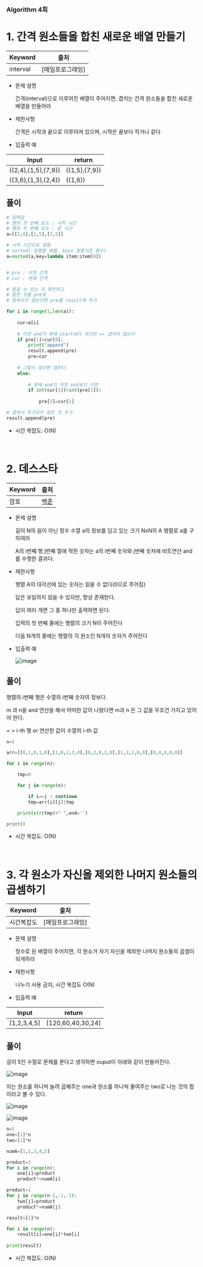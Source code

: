 ### Algorithm 4회

# 1. 간격 원소들을 합친 새로운 배열 만들기

Keyword|출처
-|-
interval | [매일프로그래밍]


* 문제 설명

  간격(interval)으로 이루어진 배열이 주어지면, 겹치는 간격 원소들을 합친 새로운 배열을 만들어라

* 제한사항

  간격은 시작과 끝으로 이루어져 있으며, 시작은 끝보다 작거나 같다

* 입출력 예

Input	|return
-|-
{{2,4},{1,5},{7,9}}| {{1,5},{7,9}}
{{3,6},{1,3},{2,4}}|{{1,6}}

## 풀이


```python
# 입력값
# 행의 첫 번째 요소 : 시작 시간
# 행의 두 번째 요소 : 끝 시간
a=[[2,4],[1,5],[3,5]]

# 시작 시간으로 정렬
# sorted( 정렬할 배열, key= 정렬기준 함수)
a=sorted(a,key=lambda item:item[0])


# pre : 이전 간격
# cur : 현재 간격

# 합칠 수 있는 지 확인하고
# 합친 것을 pre로
# 합쳐지지 않는다면 pre를 result에 추가

for i in range(1,len(a)):
    
    cur=a[i]
    
    # 이전 end가 현재 start보다 작으면 => 겹치지 않는다
    if pre[1]<cur[0]:
        print("append")
        result.append(pre)
        pre=cur
    
    # 그렇지 않다면 겹친다.
    else:
    
        # 현재 end가 이전 end보다 크면
        if int(cur[1])>int(pre[1]):
           
            pre[1]=cur[1]

# 겹쳐서 추가되지 않은 것 추가
result.append(pre)

```

* 시간 복잡도: O(N)

</br>

# 2. 데스스타

Keyword|출처
-|-
암호 | [백준 ](https://www.acmicpc.net/problem/11811)


* 문제 설명

  길이 N의 음이 아닌 정수 수열 a의 정보를 담고 있는 크기 NxN의 A 행렬로 a를 구하여라
  
  A의 i번째 행 j번째 열에 적힌 숫자는 a의 i번째 숫자와 j번째 숫자에 비트연산 and를 수행한 결과다.
  

* 제한사항

  행렬 A의 대각선에 있는 숫자는 읽을 수 없다(0으로 주어짐)

  답은 유일하지 않을 수 있지만, 항상 존재한다. 
  
  답이 여러 개면 그 중 하나만 출력하면 된다.
  
  입력의 첫 번째 줄에는 행렬의 크기 N이 주어진다
  
  다음 N개의 줄에는 행렬의 각 원소인 N개의 숫자가 주어진다

* 입출력 예

  ![image](https://user-images.githubusercontent.com/33515697/48888395-ebd52980-ee75-11e8-957b-d0a468e6dcb6.png)


## 풀이

행렬의 i번째 행은 수열의 i번째 숫자의 정보다.

m 과 n을 and 연산을 해서 어떠한 값이 나왔다면 m과 n 은 그 값을 무조건 가지고 있어야 한다.

= > i-th 행 or 연산한 값이 수열의 i-th 값 


```python
n=5

arr=[[0,1,0,1,0],[1,0,2,3,4],[0,2,0,2,0],[1,3,2,0,0],[0,4,0,0,0]]

for i in range(n):

    tmp=0

    for j in range(n):

        if i==j : continue
        tmp=arr[i][j]|tmp

    print(str(tmp)+" ",end='')

print()

```

* 시간 복잡도: O(N)

</br>

# 3. 각 원소가 자신을 제외한 나머지 원소들의 곱셈하기

Keyword|출처
-|-
시간복잡도 | [매일프로그래밍]

* 문제 설명

  정수로 된 배열이 주어지면, 각 원소가 자기 자신을 제외한 나머지 원소들의 곱셈이 되게하라

* 제한사항

  나누기 사용 금지, 시간 복잡도 O(N)

* 입출력 예

Input	|return
-|-
[1,2,3,4,5]| [120,60,40,30,24]


## 풀이 

길이 5인 수열로 문제를 푼다고 생각하면 ouput이 아래와 같이 만들어진다.

![image](https://user-images.githubusercontent.com/33515697/49274492-f453e280-f4bb-11e8-8a42-0fb6e08b99f9.png)

이는 원소를 하나씩 늘려 곱해주는 one과 원소를 하나씩 줄여주는 two로 나눈 것의 합이라고 볼 수 있다.

![image](https://user-images.githubusercontent.com/33515697/49274661-6cbaa380-f4bc-11e8-8c3b-e82ba54a95ab.png)

![image](https://user-images.githubusercontent.com/33515697/49274554-16e5fb80-f4bc-11e8-96aa-04a7a492385b.png)

```python
n=5
one=[1]*n
two=[1]*n

numA=[1,2,3,4,5]

product=1
for i in range(n):
    one[i]=product
    product*=numA[i]

product=1
for j in range(n-1,-1,-1):
    two[j]=product
    product*=numA[j]

result=[1]*n

for i in range(n):
    result[i]=one[i]*two[i]
    
print(result)
```

* 시간 복잡도: O(N)

</br>
